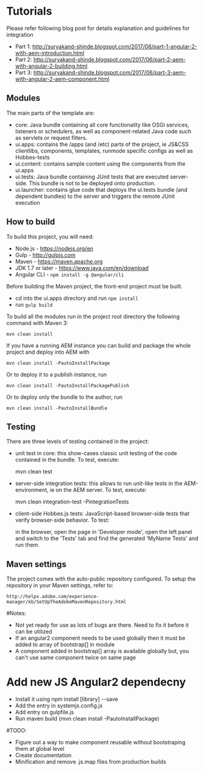 # Tutorials
Please refer following blog post for details explanation and guidelines for integration
* Part 1: http://suryakand-shinde.blogspot.com/2017/06/part-1-angular-2-with-aem-introduction.html
* Part 2: http://suryakand-shinde.blogspot.com/2017/06/part-2-aem-with-angular-2-building.html
* Part 3: http://suryakand-shinde.blogspot.com/2017/06/part-3-aem-with-angular-2-aem-component.html

## Modules

The main parts of the template are:

* core: Java bundle containing all core functionality like OSGi services, listeners or schedulers, as well as component-related Java code such as servlets or request filters.
* ui.apps: contains the /apps (and /etc) parts of the project, ie JS&CSS clientlibs, components, templates, runmode specific configs as well as Hobbes-tests
* ui.content: contains sample content using the components from the ui.apps
* ui.tests: Java bundle containing JUnit tests that are executed server-side. This bundle is not to be deployed onto production.
* ui.launcher: contains glue code that deploys the ui.tests bundle (and dependent bundles) to the server and triggers the remote JUnit execution

## How to build
To build this project, you will need:
* Node.js - https://nodejs.org/en
* Gulp - http://gulpjs.com
* Maven - https://maven.apache.org
* JDK 1.7 or later - https://www.java.com/en/download
* Angular CLI - ``npm install -g @angular/cli``

Before building the Maven project, the front-end project must be built.
* cd into the ui.apps directory and run ``npm install``
* run ``gulp build``

To build all the modules run in the project root directory the following command with Maven 3:

    mvn clean install

If you have a running AEM instance you can build and package the whole project and deploy into AEM with  

    mvn clean install -PautoInstallPackage
    
Or to deploy it to a publish instance, run

    mvn clean install -PautoInstallPackagePublish
    
Or to deploy only the bundle to the author, run

    mvn clean install -PautoInstallBundle

## Testing

There are three levels of testing contained in the project:

* unit test in core: this show-cases classic unit testing of the code contained in the bundle. To test, execute:

    mvn clean test

* server-side integration tests: this allows to run unit-like tests in the AEM-environment, ie on the AEM server. To test, execute:

    mvn clean integration-test -PintegrationTests

* client-side Hobbes.js tests: JavaScript-based browser-side tests that verify browser-side behavior. To test:

    in the browser, open the page in 'Developer mode', open the left panel and switch to the 'Tests' tab and find the generated 'MyName Tests' and run them.


## Maven settings

The project comes with the auto-public repository configured. To setup the repository in your Maven settings, refer to:

    http://helpx.adobe.com/experience-manager/kb/SetUpTheAdobeMavenRepository.html

#Notes:
- Not yet ready for use as lots of bugs are there. Need to fix it before it can be utilized
- If an angular2 component needs to be used globally then it must be added to array of bootstrap[] in module
- A component added in bootstrap[] array is available globally but, you can't use same component twice on same page

# Add new JS Angular2 dependecny
- Install it using npm install [library] --save
- Add the entry in systemjs.config.js
- Add entry on gulpfile.js
- Run maven build (mvn clean install -PautoInstallPackage)

#TODO:
- Figure out a way to make component reusable without bootstraping them at global level
- Create documentation
- Minification and remove .js.map files from production builds